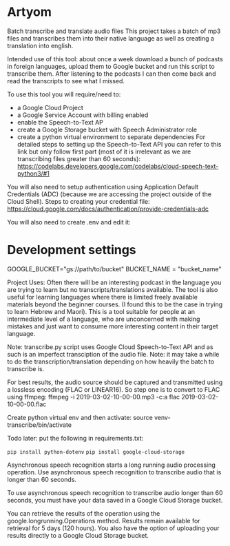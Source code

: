 # Artyom
Batch transcribe and translate audio files
This project takes a batch of mp3 files and transcribes them into their native language as well as creating a translation into english. 

Intended use of this tool: about once a week download a bunch of podcasts in foreign languages, upload them to Google bucket and run this script to transcribe them. 
After listening to the podcasts I can then come back and read the transcripts to see what I missed.

To use this tool you will require/need to:
- a Google Cloud Project
- a Google Service Account with billing enabled
- enable the Speech-to-Text AP 
- create a Google Storage bucket with Speech Administrator role
- create a python virtual environment to separate dependencies 
For detailed steps to setting up the Speech-to-Text API you can refer to this link but only follow first part (most of it is irrelevant as we are transcribing files greater than 60 seconds):
https://codelabs.developers.google.com/codelabs/cloud-speech-text-python3/#1

You will also need to setup authentication using Application Default Credentials (ADC) (because we are accessing the project outside of the Cloud Shell). 
Steps to creating your credential file:
https://cloud.google.com/docs/authentication/provide-credentials-adc

You will also need to create .env and edit it:
# Development settings
GOOGLE_BUCKET="gs://path/to/bucket"
BUCKET_NAME = "bucket_name"


Project Uses:
Often there will be an interesting podcast in the language you are trying to learn but no transcripts/translations available. 
The tool is also useful for learning languages where there is limited freely available materials beyond the beginner courses. (I found this to be the case in trying to learn Hebrew and Maori). 
This is a tool suitable for people at an intermediate level of a language, who are unconcerned with making mistakes and just want to consume more interesting content in their target language. 

Note: transcribe.py script uses Google Cloud Speech-to-Text API and as such is an imperfect transciption of the audio file. 
Note: it may take a while to do the transcription/translation depending on how heavily the batch to transcribe is.

For best results, the audio source should be captured and transmitted using a lossless encoding (FLAC or LINEAR16).
So step one is to convert to FLAC using ffmpeg: 
ffmpeg -i 2019-03-02-10-00-00.mp3 -c:a flac 2019-03-02-10-00-00.flac

Create python virtual env and then activate:
source venv-transcribe/bin/activate

Todo later: put the following in requirements.txt:

`pip install python-dotenv`
`pip install google-cloud-storage`

Asynchronous speech recognition starts a long running audio processing operation. Use asynchronous speech recognition to transcribe audio that is longer than 60 seconds.

To use asynchronous speech recognition to transcribe audio longer than 60 seconds, you must have your data saved in a Google Cloud Storage bucket.

You can retrieve the results of the operation using the google.longrunning.Operations method. Results remain available for retrieval for 5 days (120 hours). You also have the option of uploading your results directly to a Google Cloud Storage bucket.
